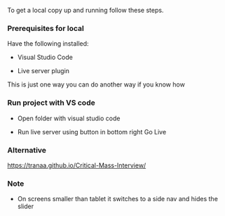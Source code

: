 To get a local copy up and running follow these steps.

### Prerequisites for local

Have the following installed:

* Visual Studio Code

* Live server plugin

This is just one way you can do another way if you know how

### Run project with VS code

* Open folder with visual studio code

* Run live server using button in bottom right Go Live

### Alternative

https://tranaa.github.io/Critical-Mass-Interview/

### Note

* On screens smaller than tablet it switches to a side nav and hides the slider